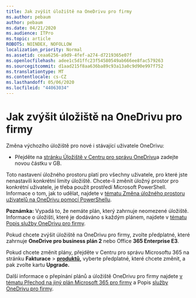 ```yaml
---
title: Jak zvýšit úložiště na OneDrivu pro firmy
ms.author: pebaum
author: pebaum
ms.date: 04/21/2020
ms.audience: ITPro
ms.topic: article
ROBOTS: NOINDEX, NOFOLLOW
localization_priority: Normal
ms.assetid: ceaa6256-a9d9-4fef-a274-d7219365e07f
ms.openlocfilehash: adee1c5d1ffc23f54580549ab666ee8fac579263
ms.sourcegitcommit: d1aad215f8aa636ba89c93a13a0c9d90e997f752
ms.translationtype: MT
ms.contentlocale: cs-CZ
ms.lasthandoff: 05/06/2020
ms.locfileid: "44063034"
---
```

# <a name="how-to-increase-storage-in-onedrive-for-business"></a>Jak zvýšit úložiště na OneDrivu pro firmy

Změna výchozího úložiště pro nové i stávající uživatele OneDrivu:
  
- Přejděte na [stránku Úložiště v Centru pro správu OneDrivu](https://admin.onedrive.com/?v=StorageSettings)a zadejte novou částku v GB.

Toto nastavení úložného prostoru platí pro všechny uživatele, pro které jste nenastavili konkrétní limity úložiště. Chcete-li změnit úložný prostor pro konkrétní uživatele, je třeba použít prostředí Microsoft PowerShell. Informace o tom, jak to udělat, najdete v [tématu Změna úložného prostoru uživatelů na OneDrivu pomocí PowerShellu](https://go.microsoft.com/fwlink/?linkid=866402).

**Poznámka:** Vypadá to, že nemáte plán, který zahrnuje neomezené úložiště. Informace o úložišti, které je dodáváno s každým plánem, najdete v [tématu Popis služby OneDrivu pro firmy](https://go.microsoft.com/fwlink/p/?LinkID=826071).
  
Pokud chcete zvýšit úložiště na OneDrivu pro firmy, zvolte předplatné, které zahrnuje **OneDrive pro business plán 2** nebo Office **365 Enterprise E3**. 
  
Pokud chcete změnit plány, přejděte v Centru pro správu Microsoftu 365 na stránku **Fakturace** \> **[produktů,](https://go.microsoft.com/fwlink/p/?linkid=842054)** vyberte předplatné, které chcete změnit, a pak zvolte kartu **Upgrade.**
  
Další informace o přepínání plánů a úložiště OneDrivu pro firmy najdete [v tématu Přechod na jiný plán Microsoft 365 pro firmy](https://go.microsoft.com/fwlink/?LinkId=2031117) a Popis [služby OneDrivu pro firmy](https://go.microsoft.com/fwlink/p/?LinkId-2031122).